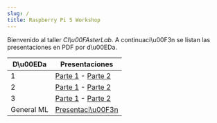 ```yaml
---
slug: /
title: Raspberry Pi 5 Workshop
---
```


Bienvenido al taller *Cl\u00FAsterLab*. A continuaci\u00F3n se listan las presentaciones en PDF por d\u00EDa.

| D\u00EDa | Presentaciones |
| --- | --- |
| 1 | [Parte 1](https://raw.githubusercontent.com/example/erpi5/main/D01/D01P01.pdf) - [Parte 2](https://raw.githubusercontent.com/example/erpi5/main/D01/D01P02.pdf) |
| 2 | [Parte 1](https://raw.githubusercontent.com/example/erpi5/main/D02/D02P01.pdf) - [Parte 2](https://raw.githubusercontent.com/example/erpi5/main/D02/D02P02.pdf) |
| 3 | [Parte 1](https://raw.githubusercontent.com/example/erpi5/main/D03/D03P01.pdf) - [Parte 2](https://raw.githubusercontent.com/example/erpi5/main/D03/D03P02.pdf) |
| General ML | [Presentaci\u00F3n](https://raw.githubusercontent.com/example/erpi5/main/MLGeneral/MLGeneral-P01.pdf) |
